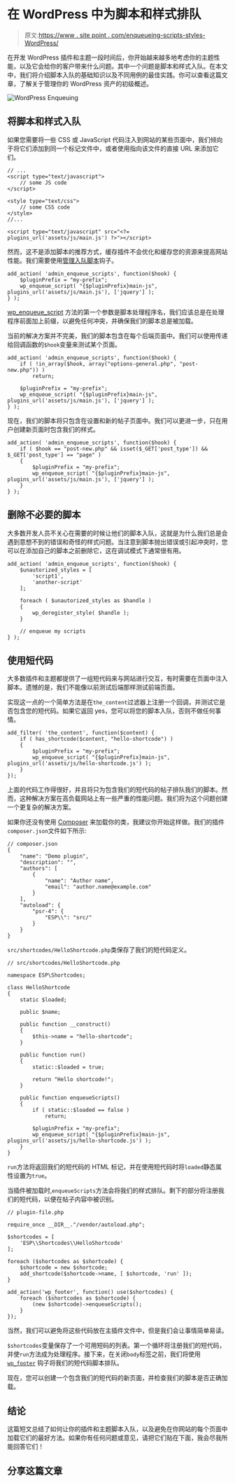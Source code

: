 # 在 WordPress 中为脚本和样式排队

> 原文:[https://www . site point . com/enqueueing-scripts-styles-WordPress/](https://www.sitepoint.com/enqueuing-scripts-styles-wordpress/)

在开发 WordPress 插件和主题一段时间后，你开始越来越多地考虑你的主题性能，以及它会给你的客户带来什么问题。其中一个问题是脚本和样式入队。在本文中，我们将介绍脚本入队的基础知识以及不同用例的最佳实践。你可以查看这篇文章，了解关于管理你的 WordPress 资产的初级概述。

![WordPress Enqueuing](../Images/ba920396a155624590c6a71dd959ad04.png)

## 将脚本和样式入队

如果您需要将一些 CSS 或 JavaScript 代码注入到网站的某些页面中，我们倾向于将它们添加到同一个标记文件中，或者使用指向该文件的直接 URL 来添加它们。

```
// ...
<script type="text/javascript">
    // some JS code
</script>

<style type="text/css">
    // some CSS code
</style>
//...

<script type="text/javascript" src="<?= plugins_url('assets/js/main.js') ?>"></script> 
```

然而，这不是添加脚本的推荐方式，缓存插件不会优化和缓存您的资源来提高网站性能。我们需要使用[管理入队脚本](https://codex.wordpress.org/Plugin_API/Action_Reference/admin_enqueue_scripts)钩子。

```
add_action( 'admin_enqueue_scripts', function($hook) {
    $pluginPrefix = "my-prefix";
    wp_enqueue_script( "{$pluginPrefix}main-js", plugins_url('assets/js/main.js'), ['jquery'] );
} ); 
```

[wp_enqueue_script](https://developer.wordpress.org/reference/functions/wp_enqueue_script/) 方法的第一个参数是脚本处理程序名，我们应该总是在处理程序前面加上前缀，以避免任何冲突，并确保我们的脚本总是被加载。

当前的解决方案并不完美，我们的脚本包含在每个后端页面中。我们可以使用传递给回调函数的`$hook`变量来测试某个页面。

```
add_action( 'admin_enqueue_scripts', function($hook) {
    if ( !in_array($hook, array("options-general.php", "post-new.php")) )
        return;

    $pluginPrefix = "my-prefix";
    wp_enqueue_script( "{$pluginPrefix}main-js", plugins_url('assets/js/main.js'), ['jquery'] );
} ); 
```

现在，我们的脚本将只包含在设置和新的帖子页面中。我们可以更进一步，只在用户创建新页面时包含我们的样式。

```
add_action( 'admin_enqueue_scripts', function($hook) {
    if ( $hook == "post-new.php" && isset($_GET['post_type']) && $_GET['post_type'] == "page" )
    {
        $pluginPrefix = "my-prefix";
        wp_enqueue_script( "{$pluginPrefix}main-js", plugins_url('assets/js/main.js'), ['jquery'] );
    }
} ); 
```

## 删除不必要的脚本

大多数开发人员不关心在需要的时候让他们的脚本入队，这就是为什么我们总是会遇到意想不到的错误和奇怪的样式问题。当注意到脚本抛出错误或引起冲突时，您可以在添加自己的脚本之前删除它，这在调试模式下通常很有用。

```
add_action( 'admin_enqueue_scripts', function($hook) {
    $unautorized_styles = [
        'script1',
        'another-script'
    ];

    foreach ( $unautorized_styles as $handle )
    {
        wp_deregister_style( $handle );
    }

    // enqueue my scripts
} ); 
```

## 使用短代码

大多数插件和主题都提供了一组短代码来与网站进行交互，有时需要在页面中注入脚本。遗憾的是，我们不能像以前测试后端那样测试前端页面。

实现这一点的一个简单方法是在`the_content`过滤器上注册一个回调，并测试它是否包含您的短代码。如果它返回 yes，您可以将您的脚本入队，否则不做任何事情。

```
add_filter( 'the_content', function($content) {
    if ( has_shortcode($content, "hello-shortcode") )
    {
        $pluginPrefix = "my-prefix";
        wp_enqueue_script( "{$pluginPrefix}main-js", plugins_url('assets/js/hello-shortcode.js') );
    }
}); 
```

上面的代码工作得很好，并且将只为包含我们的短代码的帖子排队我们的脚本。然而，这种解决方案在高负载网站上有一些严重的性能问题。我们将为这个问题创建一个更复杂的解决方案。

如果你还没有使用 [Composer](http://getcomposer.org/) 来加载你的类，我建议你开始这样做。我们的插件`composer.json`文件如下所示:

```
// composer.json
{
    "name": "Demo plugin",
    "description": "",
    "authors": [
        {
            "name": "Author name",
            "email": "author.name@example.com"
        }
    ],
    "autoload": {
        "psr-4": {
            "ESP\\": "src/"
        }
    }
} 
```

`src/shortcodes/HelloShortcode.php`类保存了我们的短代码定义。

```
// src/shortcodes/HelloShortcode.php

namespace ESP\Shortcodes;

class HelloShortcode
{
    static $loaded;

    public $name;

    public function __construct()
    {
        $this->name = "hello-shortcode";
    }

    public function run()
    {
        static::$loaded = true;

        return "Hello shortcode!";
    }

    public function enqueueScripts()
    {
        if ( static::$loaded == false )
            return;

        $pluginPrefix = "my-prefix";
        wp_enqueue_script( "{$pluginPrefix}main-js", plugins_url('assets/js/hello-shortcode.js') );
    }
} 
```

`run`方法将返回我们的短代码的 HTML 标记，并在使用短代码时将`loaded`静态属性设置为`true`。

当插件被加载时,`enqueueScripts`方法会将我们的样式排队。剩下的部分将注册我们的短代码，以便在帖子内容中被识别。

```
// plugin-file.php

require_once __DIR__."/vendor/autoload.php";

$shortcodes = [
    'ESP\\Shortcodes\\HelloShortcode'
];

foreach ($shortcodes as $shortcode) {
    $shortcode = new $shortcode;
    add_shortcode($shortcode->name, [ $shortcode, 'run' ]);
}

add_action('wp_footer', function() use($shortcodes) {
    foreach ($shortcodes as $shortcode) {
        (new $shortcode)->enqueueScripts();
    }
}); 
```

当然，我们可以避免将这些代码放在主插件文件中，但是我们会让事情简单易读。

`$shortcodes`变量保存了一个可用短码的列表。第一个循环将注册我们的短代码，并使`run`方法成为处理程序。接下来，在关闭`body`标签之前，我们将使用 [`wp_footer`](https://codex.wordpress.org/Plugin_API/Action_Reference/wp_footer) 钩子将我们的短代码脚本排队。

现在，您可以创建一个包含我们的短代码的新页面，并检查我们的脚本是否正确加载。

## 结论

这篇短文总结了如何让你的插件和主题脚本入队，以及避免在你网站的每个页面中加载它们的最好方法。如果你有任何问题或意见，请把它们贴在下面，我会尽我所能回答它们！

## 分享这篇文章